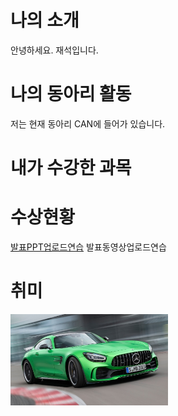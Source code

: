 # 나의 소개
안녕하세요. 재석입니다.
# 나의 동아리 활동
저는 현재 동아리 CAN에 들어가 있습니다.
# 내가 수강한 과목

# 수상현황
[발표PPT업로드연습](/presentation.pptx)
발표동영상업로드연습
# 취미
<img src="amg.jpg" width="50%" height="auto">
